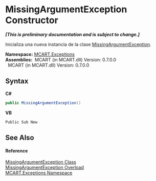 # MissingArgumentException Constructor 
 _**\[This is preliminary documentation and is subject to change.\]**_

Inicializa una nueva instancia de la clase <a href="149af8d2-ee2f-a817-4ff6-f2041338c27a">MissingArgumentException</a>.

**Namespace:**&nbsp;<a href="36e6166c-cb29-ee06-1b8a-ebc61fae7b0a">MCART.Exceptions</a><br />**Assemblies:**&nbsp;&nbsp;MCART (in MCART.dll) Version: 0.7.0.0<br />&nbsp;&nbsp;MCART (in MCART.dll) Version: 0.7.0.0<br />

## Syntax

**C#**<br />
``` C#
public MissingArgumentException()
```

**VB**<br />
``` VB
Public Sub New
```


## See Also


#### Reference
<a href="149af8d2-ee2f-a817-4ff6-f2041338c27a">MissingArgumentException Class</a><br /><a href="d7617047-d5ec-1861-a125-cd8100b6adfe">MissingArgumentException Overload</a><br /><a href="36e6166c-cb29-ee06-1b8a-ebc61fae7b0a">MCART.Exceptions Namespace</a><br />